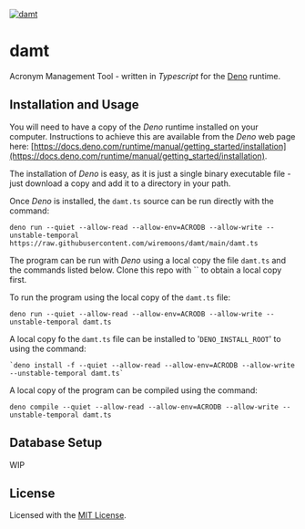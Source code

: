 [![damt](https://github.com/wiremoons/damt/actions/workflows/deno.yml/badge.svg)](https://github.com/wiremoons/damt/actions/workflows/deno.yml)

# damt

Acronym Management Tool - written in _Typescript_ for the
[Deno](https://deno.land/) runtime.

## Installation and Usage

You will need to have a copy of the _Deno_ runtime installed on your computer.
Instructions to achieve this are available from the _Deno_ web page here:
[https://docs.deno.com/runtime/manual/getting_started/installation](https://docs.deno.com/runtime/manual/getting_started/installation).

The installation of _Deno_ is easy, as it is just a single binary executable
file - just download a copy and add it to a directory in your path.

Once _Deno_ is installed, the `damt.ts` source can be run directly with the
command:

```console
deno run --quiet --allow-read --allow-env=ACRODB --allow-write --unstable-temporal https://raw.githubusercontent.com/wiremoons/damt/main/damt.ts
```

The program can be run with _Deno_ using a local copy the file `damt.ts` and the
commands listed below. Clone this repo with `` to obtain a local copy first.

To run the program using the local copy of the `damt.ts` file:

```console
deno run --quiet --allow-read --allow-env=ACRODB --allow-write --unstable-temporal damt.ts
```

A local copy fo the `damt.ts` file can be installed to '`DENO_INSTALL_ROOT`' to
using the command:

```console
`deno install -f --quiet --allow-read --allow-env=ACRODB --allow-write --unstable-temporal damt.ts`
```

A local copy of the program can be compiled using the command:

```console
deno compile --quiet --allow-read --allow-env=ACRODB --allow-write --unstable-temporal damt.ts
```

## Database Setup

WIP

## License

Licensed with the [MIT License](./LICENSE).

